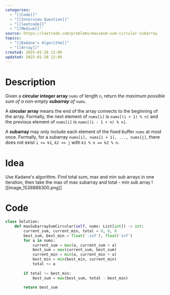 ```yaml
---
categories:
  - "[[Code]]"
  - "[[Interview Question]]"
  - "[[leetcode]]"
  - "[[Medium]]"
source: https://leetcode.com/problems/maximum-sum-circular-subarray
topics:
  - "[[Kadane's Algorithm]]"
  - "[[Array]]"
created: 2025-01-28 12:09
updated: 2025-01-28 12:09
---
```

# Description
Given a **circular integer array** `nums` of length `n`, return _the maximum possible sum of a non-empty **subarray** of_ `nums`.

A **circular array** means the end of the array connects to the beginning of the array. Formally, the next element of `nums[i]` is `nums[(i + 1) % n]` and the previous element of `nums[i]` is `nums[(i - 1 + n) % n]`.

A **subarray** may only include each element of the fixed buffer `nums` at most once. Formally, for a subarray `nums[i], nums[i + 1], ..., nums[j]`, there does not exist `i <= k1`, `k2 <= j` with `k1 % n == k2 % n`.

# Idea 
Use Kadane's algorithm. Find total sum, max and min sub arrays in one iteration, then take the max of max subarray and total - min sub array
![[image_1538888300.png]]
# Code
```python
class Solution:
    def maxSubarraySumCircular(self, nums: List[int]) -> int:
        current_sum, current_min, total = 0, 0, 0
        best_sum, best_min = float('-inf'), float('inf')
        for a in nums:
            current_sum = max(a, current_sum + a)
            best_sum = max(current_sum, best_sum)
            current_min = min(a, current_min + a)
            best_min = min(best_min, current_min)
            total += a
        
        if total != best_min:
            best_sum = max(best_sum, total - best_min)
            
        return best_sum
```